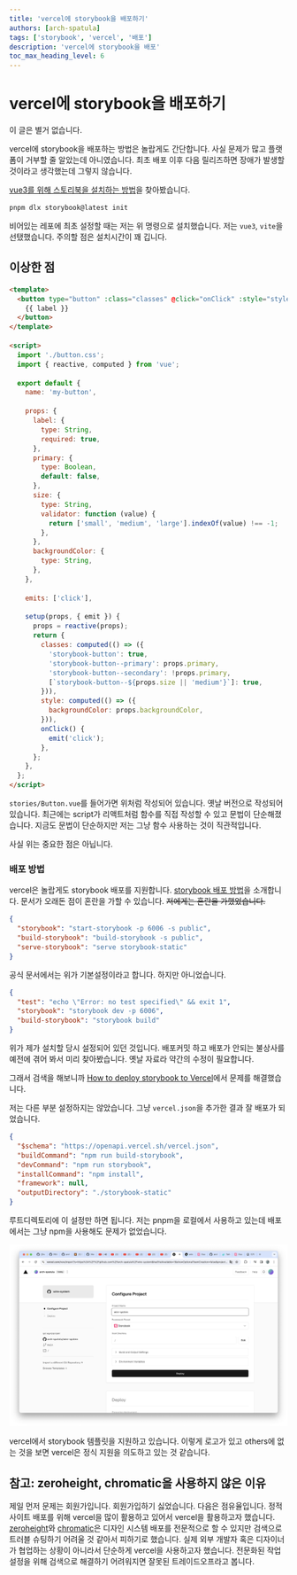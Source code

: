 ```yaml
---
title: 'vercel에 storybook을 배포하기'
authors: [arch-spatula]
tags: ['storybook', 'vercel', '배포']
description: 'vercel에 storybook을 배포'
toc_max_heading_level: 6
---
```


# vercel에 storybook을 배포하기

이 글은 별거 없습니다.

vercel에 storybook을 배포하는 방법은 놀랍게도 간단합니다. 사실 문제가 많고 플랫폼이 거부할 줄 알았는데 아니였습니다. 최초 배포 이후 다음 릴리즈하면 장애가 발생할 것이라고 생각했는데 그렇지 않습니다.

<!--truncate-->

[vue3를 위해 스토리북을 설치하는 방법](https://storybook.js.org/docs/get-started/install/)을 찾아봤습니다.

```sh
pnpm dlx storybook@latest init
```

비어있는 레포에 최초 설정할 때는 저는 위 명령으로 설치했습니다. 저는 `vue3`, `vite`을 선탰했습니다. 주의할 점은 설치시간이 꽤 깁니다.

## 이상한 점

```html
<template>
  <button type="button" :class="classes" @click="onClick" :style="style">
    {{ label }}
  </button>
</template>

<script>
  import './button.css';
  import { reactive, computed } from 'vue';

  export default {
    name: 'my-button',

    props: {
      label: {
        type: String,
        required: true,
      },
      primary: {
        type: Boolean,
        default: false,
      },
      size: {
        type: String,
        validator: function (value) {
          return ['small', 'medium', 'large'].indexOf(value) !== -1;
        },
      },
      backgroundColor: {
        type: String,
      },
    },

    emits: ['click'],

    setup(props, { emit }) {
      props = reactive(props);
      return {
        classes: computed(() => ({
          'storybook-button': true,
          'storybook-button--primary': props.primary,
          'storybook-button--secondary': !props.primary,
          [`storybook-button--${props.size || 'medium'}`]: true,
        })),
        style: computed(() => ({
          backgroundColor: props.backgroundColor,
        })),
        onClick() {
          emit('click');
        },
      };
    },
  };
</script>
```

`stories/Button.vue`를 들어가면 위처럼 작성되어 있습니다. 옛날 버전으로 작성되어 있습니다. 최근에는 script가 리액트처럼 함수를 직접 작성할 수 있고 문법이 단순해졌습니다. 지금도 문법이 단순하지만 저는 그냥 함수 사용하는 것이 직관적입니다.

사실 위는 중요한 점은 아닙니다.

### 배포 방법

vercel은 놀랍게도 storybook 배포를 지원합니다. [storybook 배포 방법](https://vercel.com/guides/storybook-with-vercel)을 소개합니다. 문서가 오래돈 점이 혼란을 가할 수 있습니다. ~~저에게는 혼란을 가했었습니다.~~

```json title='package.json에서 scripts'
{
  "storybook": "start-storybook -p 6006 -s public",
  "build-storybook": "build-storybook -s public",
  "serve-storybook": "serve storybook-static"
}
```

공식 문서에서는 위가 기본설정이라고 합니다. 하지만 아니었습니다.

```json title='package.json에서 scripts'
{
  "test": "echo \"Error: no test specified\" && exit 1",
  "storybook": "storybook dev -p 6006",
  "build-storybook": "storybook build"
}
```

위가 제가 설치할 당시 설정되어 있던 것입니다. 배포커밋 하고 배포가 안되는 불상사를 예전에 겪어 봐서 미리 찾아봤습니다. 옛날 자료라 약간의 수정이 필요합니다.

그래서 검색을 해보니까 [How to deploy storybook to Vercel](https://stackoverflow.com/questions/72826931/how-to-deploy-storybook-to-vercel)에서 문제를 해결했습니다.

저는 다른 부분 설정하지는 않았습니다. 그냥 `vercel.json`을 추가한 결과 잘 배포가 되었습니다.

```json title="vercel.json"
{
  "$schema": "https://openapi.vercel.sh/vercel.json",
  "buildCommand": "npm run build-storybook",
  "devCommand": "npm run storybook",
  "installCommand": "npm install",
  "framework": null,
  "outputDirectory": "./storybook-static"
}
```

루트디렉토리에 이 설정만 하면 됩니다. 저는 pnpm을 로컬에서 사용하고 있는데 배포에서는 그냥 npm을 사용해도 문제가 없었습니다.

![vercel에서 storybook](/img/2024-02-29/storybook-on-vercel.png)

vercel에서 storybook 템플릿을 지원하고 있습니다. 이렇게 로고가 있고 others에 없는 것을 보면 vercel은 정식 지원을 의도하고 있는 것 같습니다.

## 참고: zeroheight, chromatic을 사용하지 않은 이유

제일 먼저 문제는 회원가입니다. 회원가입하기 싫었습니다. 다음은 점유율입니다. 정적 사이트 배포를 위해 vercel을 많이 활용하고 있어서 vercel을 활용하고자 했습니다. [zeroheight](https://zeroheight.com/)와 [chromatic](https://www.chromatic.com/)은 디자인 시스템 배포를 전문적으로 할 수 있지만 검색으로 트러블 슈팅하기 어려울 것 같아서 피하기로 했습니다. 실제 외부 개발자 혹은 디자이너가 협업하는 상황이 아니라서 단순하게 vercel을 사용하고자 했습니다. 전문화된 작업 설정을 위해 검색으로 해결하기 어려워지면 잘못된 트레이드오프라고 봅니다.
